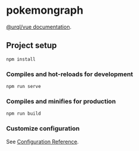 # pokemongraph


[@urql/vue documentation](https://formidable.com/open-source/urql/docs/basics/vue/).


## Project setup
```
npm install
```

### Compiles and hot-reloads for development
```
npm run serve
```

### Compiles and minifies for production
```
npm run build
```

### Customize configuration
See [Configuration Reference](https://cli.vuejs.org/config/).

